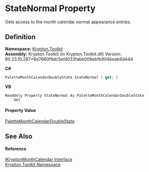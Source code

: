 # StateNormal Property


Gets access to the month calendar normal appearance entries.



## Definition
**Namespace:** <a href="79d2eac2-21f4-54ff-7552-b20c33c30600.md">Krypton.Toolkit</a>  
**Assembly:** Krypton.Toolkit (in Krypton.Toolkit.dll) Version: 80.23.10.287+8d7660f9dc5efd033fabe008ebfb904beab6d444

**C#**
``` C#
PaletteMonthCalendarDoubleState StateNormal { get; }
```
**VB**
``` VB
ReadOnly Property StateNormal As PaletteMonthCalendarDoubleState
	Get
```



#### Property Value
<a href="d12a43fc-d722-2fc5-9805-6e1484b1b4f6.md">PaletteMonthCalendarDoubleState</a>

## See Also


#### Reference
<a href="76762a95-d1ba-38cb-4ff7-0417ba2e1bcc.md">IKryptonMonthCalendar Interface</a>  
<a href="79d2eac2-21f4-54ff-7552-b20c33c30600.md">Krypton.Toolkit Namespace</a>  

